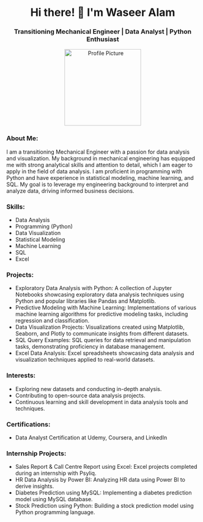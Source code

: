 <h1 align="center">Hi there! 👋 I'm Waseer Alam</h1>
<h3 align="center">Transitioning Mechanical Engineer | Data Analyst | Python Enthusiast</h3>

<p align="center">
  <img src="YOUR_PROFILE_PICTURE_URL" alt="Profile Picture" width="200" height="200">
</p>
<h3 align="left">About Me:</h3>
<p align="left">I am a transitioning Mechanical Engineer with a passion for data analysis and visualization. My background in mechanical engineering has equipped me with strong analytical skills and attention to detail, which I am eager to apply in the field of data analysis. I am proficient in programming with Python and have experience in statistical modeling, machine learning, and SQL. My goal is to leverage my engineering background to interpret and analyze data, driving informed business decisions.</p>

<h3 align="left">Skills:</h3>
<ul align="left">
  <li>Data Analysis</li>
  <li>Programming (Python)</li>
  <li>Data Visualization</li>
  <li>Statistical Modeling</li>
  <li>Machine Learning</li>
  <li>SQL</li>
  <li>Excel</li>
</ul>

<h3 align="left">Projects:</h3>
<ul align="left">
  <li>Exploratory Data Analysis with Python: A collection of Jupyter Notebooks showcasing exploratory data analysis techniques using Python and popular libraries like Pandas and Matplotlib.</li>
  <li>Predictive Modeling with Machine Learning: Implementations of various machine learning algorithms for predictive modeling tasks, including regression and classification.</li>
  <li>Data Visualization Projects: Visualizations created using Matplotlib, Seaborn, and Plotly to communicate insights from different datasets.</li>
  <li>SQL Query Examples: SQL queries for data retrieval and manipulation tasks, demonstrating proficiency in database management.</li>
  <li>Excel Data Analysis: Excel spreadsheets showcasing data analysis and visualization techniques applied to real-world datasets.</li>
</ul>

<h3 align="left">Interests:</h3>
<ul align="left">
  <li>Exploring new datasets and conducting in-depth analysis.</li>
  <li>Contributing to open-source data analysis projects.</li>
  <li>Continuous learning and skill development in data analysis tools and techniques.</li>
</ul>

<h3 align="left">Certifications:</h3>
<ul align="left">
  <li>Data Analyst Certification at Udemy, Coursera, and LinkedIn</li>
</ul>

<h3 align="left">Internship Projects:</h3>
<ul align="left">
  <li>Sales Report & Call Centre Report using Excel: Excel projects completed during an internship with Psyliq.</li>
  <li>HR Data Analysis by Power BI: Analyzing HR data using Power BI to derive insights.</li>
  <li>Diabetes Prediction using MySQL: Implementing a diabetes prediction model using MySQL database.</li>
  <li>Stock Prediction using Python: Building a stock prediction model using Python programming language.</li>
</ul>
